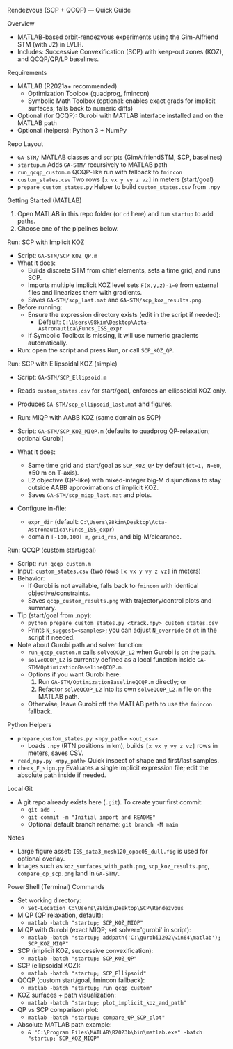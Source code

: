 Rendezvous (SCP + QCQP) — Quick Guide

Overview
- MATLAB-based orbit-rendezvous experiments using the Gim–Alfriend STM (with J2) in LVLH.
- Includes: Successive Convexification (SCP) with keep-out zones (KOZ), and QCQP/QP/LP baselines.

Requirements
- MATLAB (R2021a+ recommended)
  - Optimization Toolbox (quadprog, fmincon)
  - Symbolic Math Toolbox (optional: enables exact grads for implicit surfaces; falls back to numeric diffs)
- Optional (for QCQP): Gurobi with MATLAB interface installed and on the MATLAB path
- Optional (helpers): Python 3 + NumPy

Repo Layout
- `GA-STM/` MATLAB classes and scripts (GimAlfriendSTM, SCP, baselines)
- `startup.m` Adds `GA-STM/` recursively to MATLAB path
- `run_qcqp_custom.m` QCQP-like run with fallback to `fmincon`
- `custom_states.csv` Two rows `[x vx y vy z vz]` in meters (start/goal)
- `prepare_custom_states.py` Helper to build `custom_states.csv` from `.npy`

Getting Started (MATLAB)
1) Open MATLAB in this repo folder (or `cd` here) and run `startup` to add paths.
2) Choose one of the pipelines below.

Run: SCP with Implicit KOZ
- Script: `GA-STM/SCP_KOZ_QP.m`
- What it does:
  - Builds discrete STM from chief elements, sets a time grid, and runs SCP.
  - Imports multiple implicit KOZ level sets `F(x,y,z)-1=0` from external files and linearizes them with gradients.
  - Saves `GA-STM/scp_last.mat` and `GA-STM/scp_koz_results.png`.
- Before running:
  - Ensure the expression directory exists (edit in the script if needed):
    - Default: `C:\Users\98kim\Desktop\Acta-Astronautica\Funcs_ISS_expr`
  - If Symbolic Toolbox is missing, it will use numeric gradients automatically.
- Run: open the script and press Run, or call `SCP_KOZ_QP`.

Run: SCP with Ellipsoidal KOZ (simple)
- Script: `GA-STM/SCP_Ellipsoid.m`
- Reads `custom_states.csv` for start/goal, enforces an ellipsoidal KOZ only.
- Produces `GA-STM/scp_ellipsoid_last.mat` and figures.

- Run: MIQP with AABB KOZ (same domain as SCP)
- Script: `GA-STM/SCP_KOZ_MIQP.m` (defaults to quadprog QP-relaxation; optional Gurobi)
- What it does:
  - Same time grid and start/goal as `SCP_KOZ_QP` by default (`dt=1, N=60`, ±50 m on T-axis).
  - L2 objective (QP-like) with mixed-integer big‑M disjunctions to stay outside AABB approximations of implicit KOZ.
  - Saves `GA-STM/scp_miqp_last.mat` and plots.
- Configure in-file:
  - `expr_dir` (default: `C:\Users\98kim\Desktop\Acta-Astronautica\Funcs_ISS_expr`)
  - domain `[-100,100] m`, `grid_res`, and big‑M/clearance.

Run: QCQP (custom start/goal)
- Script: `run_qcqp_custom.m`
- Input: `custom_states.csv` (two rows `[x vx y vy z vz]` in meters)
- Behavior:
  - If Gurobi is not available, falls back to `fmincon` with identical objective/constraints.
  - Saves `qcqp_custom_results.png` with trajectory/control plots and summary.
- Tip (start/goal from .npy):
  - `python prepare_custom_states.py <track.npy> custom_states.csv`
  - Prints `N_suggest=<samples>`; you can adjust `N_override` or `dt` in the script if needed.
- Note about Gurobi path and solver function:
  - `run_qcqp_custom.m` calls `solveQCQP_L2` when Gurobi is on the path.
  - `solveQCQP_L2` is currently defined as a local function inside `GA-STM/OptimizationBaselineQCQP.m`.
  - Options if you want Gurobi here:
    1) Run `GA-STM/OptimizationBaselineQCQP.m` directly; or
    2) Refactor `solveQCQP_L2` into its own `solveQCQP_L2.m` file on the MATLAB path.
  - Otherwise, leave Gurobi off the MATLAB path to use the `fmincon` fallback.

Python Helpers
- `prepare_custom_states.py <npy_path> <out_csv>`
  - Loads `.npy` (RTN positions in km), builds `[x vx y vy z vz]` rows in meters, saves CSV.
- `read_npy.py <npy_path>` Quick inspect of shape and first/last samples.
- `check_F_sign.py` Evaluates a single implicit expression file; edit the absolute path inside if needed.

Local Git
- A git repo already exists here (`.git`). To create your first commit:
  - `git add .`
  - `git commit -m "Initial import and README"`
  - Optional default branch rename: `git branch -M main`

Notes
- Large figure asset: `ISS_data3_mesh120_opac05_dull.fig` is used for optional overlay.
- Images such as `koz_surfaces_with_path.png`, `scp_koz_results.png`, `compare_qp_scp.png` land in `GA-STM/`.

PowerShell (Terminal) Commands
- Set working directory:
  - `Set-Location C:\Users\98kim\Desktop\SCP\Rendezvous`
- MIQP (QP relaxation, default):
  - `matlab -batch "startup; SCP_KOZ_MIQP"`
- MIQP with Gurobi (exact MIQP; set solver='gurobi' in script):
  - `matlab -batch "startup; addpath('C:\gurobi1202\win64\matlab'); SCP_KOZ_MIQP"`
- SCP (implicit KOZ, successive convexification):
  - `matlab -batch "startup; SCP_KOZ_QP"`
- SCP (ellipsoidal KOZ):
  - `matlab -batch "startup; SCP_Ellipsoid"`
- QCQP (custom start/goal, fmincon fallback):
  - `matlab -batch "startup; run_qcqp_custom"`
- KOZ surfaces + path visualization:
  - `matlab -batch "startup; plot_implicit_koz_and_path"`
- QP vs SCP comparison plot:
  - `matlab -batch "startup; compare_QP_SCP_plot"`
- Absolute MATLAB path example:
  - `& "C:\Program Files\MATLAB\R2023b\bin\matlab.exe" -batch "startup; SCP_KOZ_MIQP"`
